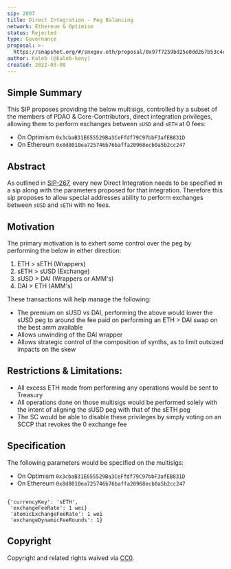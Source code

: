 ```yaml
---
sip: 2007
title: Direct Integration - Peg Balancing 
network: Ethereum & Optimism
status: Rejected
type: Governance
proposal: >-
  https://snapshot.org/#/snxgov.eth/proposal/0x97f7259bd25e0dd267b53c4c19eb584af709fdba61560a9022bb818559afa317
author: Kaleb (@kaleb-keny)
created: 2022-03-09
---
```


<!--You can leave these HTML comments in your merged SIP and delete the visible duplicate text guides, they will not appear and may be helpful to refer to if you edit it again. This is the suggested template for new SIPs. Note that an SIP number will be assigned by an editor. When opening a pull request to submit your SIP, please use an abbreviated title in the filename, `sip-draft_title_abbrev.md`. The title should be 44 characters or less.-->

## Simple Summary

<!--"If you can't explain it simply, you don't understand it well enough." Simply describe the outcome the proposed changes intends to achieve. This should be non-technical and accessible to a casual community member.-->

This SIP proposes providing the below multisigs, controlled by a subset of the members of PDAO & Core-Contributors, direct integration privileges, allowing them to perform exchanges between `sUSD` and `sETH`  at 0 fees:
- On Optimism `0x3cbaB31E655529Ba3CeFfdf79C97bbF3afEB831D`
- On Ethereum `0x8d8010ea725746b76baffa20968ecb0a5b2cc247`

## Abstract

<!--A short (~200 word) description of the proposed change, the abstract should clearly describe the proposed change. This is what *will* be done if the SIP is implemented, not *why* it should be done or *how* it will be done. If the SIP proposes deploying a new contract, write, "we propose to deploy a new contract that will do x".-->

As outlined in [SIP-267](https://sips.synthetix.io/sips/sip-267/), every new Direct Integration needs to be specified in a sip along with the parameters proposed for that integration. Therefore this sip proposes to allow special addresses ability to perform exchanges between `sUSD` and `sETH` with no fees. 

## Motivation

The primary motivation is to exhert some control over the peg by performing the below in either direction:
1) ETH > sETH (Wrappers)
2) sETH > sUSD (Exchange)
3) sUSD > DAI (Wrappers or AMM's)
4) DAI > ETH (AMM's)

These transactions will help manage the following:
- The premium on sUSD vs DAI, performing the above would lower the sUSD peg to around the fee paid on performing an ETH > DAI swap on the best amm available
- Allows unwinding of the DAI wrapper
- Allows strategic control of the composition of synths, as to limit outsized impacts on the skew

## Restrictions & Limitations:
- All excess ETH made from performing any operations would be sent to Treasury
- All operations done on those multisigs would be performed solely with the intent of aligning the sUSD peg with that of the sETH peg
- The SC would be able to disable these privileges by simply voting on an SCCP that revokes the 0 exchange fee

## Specification

The following parameters would be specified on the multisigs:
- On Optimism `0x3cbaB31E655529Ba3CeFfdf79C97bbF3afEB831D`
- On Ethereum `0x8d8010ea725746b76baffa20968ecb0a5b2cc247`

```

{'currencyKey': 'sETH',
 'exchangeFeeRate': 1 wei}
 'atomicExchangeFeeRate': 1 wei
 'exchangeDynamicFeeRounds': 1}

```

## Copyright

Copyright and related rights waived via [CC0](https://creativecommons.org/publicdomain/zero/1.0/).
